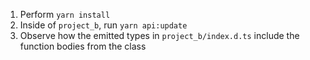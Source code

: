 1. Perform `yarn install`
2. Inside of `project_b`, run `yarn api:update`
3. Observe how the emitted types in `project_b/index.d.ts` include the function bodies from the class